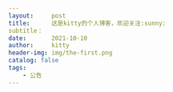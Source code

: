```yaml
---
layout:     post
title:      这是kitty的个人博客，欢迎关注:sunny: 
subtitle：  
date:       2021-10-10
author:     kitty
header-img: img/the-first.png
catalog: false
tags:
    - 公告
---
```

